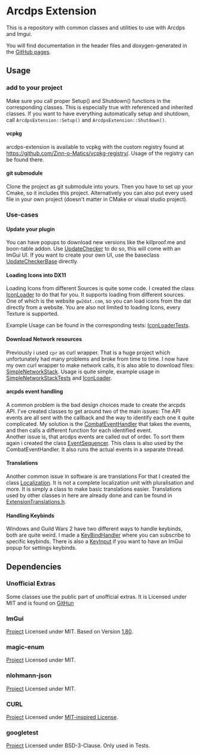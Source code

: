 # Arcdps Extension

This is a repository with common classes and utilities to use with Arcdps and Imgui.

You will find documentation in the header files and doxygen-generated in the [GitHub pages](https://knoxfighter.github.io/arcdps-extension/).

## Usage

### add to your project

Make sure you call proper Setup() and Shutdown() functions in the corresponding classes.
This is especially true with referenced and inherited classes.
If you want to have everything automatically setup and shutdown, call `ArcdpsExtension::Setup()` and `ArcdpsExtension::Shutdown()`.

#### vcpkg

arcdps-extension is available to vcpkg with the custom registry found at https://github.com/Zinn-o-Matics/vcpkg-registry/.
Usage of the registry can be found there.

#### git submodule

Clone the project as git submodule into yours. Then you have to set up your Cmake, so it includes this project.
Alternatively you can also put every used file in your own project (doesn't matter in CMake or visual studio project).

### Use-cases

#### Update your plugin

You can have popups to download new versions like the killproof.me and boon-table addon.
Use [UpdateChecker](UpdateChecker.h) to do so, this will come with an ImGui UI.
If you want to create your own UI, use the baseclass [UpdateCheckerBase](UpdateCheckerBase.h) directly.

#### Loading Icons into DX11

Loading Icons from different Sources is quite some code.
I created the class [IconLoader](IconLoader.h) to do that for you.
It supports loading from different sources.
One of which is the website `gw2dat.com`, so you can load icons from the dat directly from a website.
You are also not limited to loading Icons, every Texture is supported.

Example Usage can be found in the corresponding tests: [IconLoaderTests](IconLoaderTests.cpp).

#### Download Network resources

Previously i used `cpr` as curl wrapper.
That is a huge project which unfortunately had many problems and broke from time to time.
I now have my own curl wrapper to make network calls, it is also able to download files: [SimpleNetworkStack](SimpleNetworkStack.h).
Usage is quite simple, example usage in [SimpleNetworkStackTests](SimpleNetworkStackTests.cpp) and [IconLoader](IconLoader.cpp).

#### arcpds event handling

A common problem is the bad design choices made to create the arcpds API.
I've created classes to get around two of the main issues:
The API events are all sent with the callback and the way to identify each one it quite complicated.
My solution is the [CombatEventHandler](CombatEventHandler.h) that takes the events, and then calls a different function for each identified event.    
Another issue is, that arcdps events are called out of order.
To sort them again i created the class [EventSequencer](EventSequencer.h).
This class is also used by the CombatEventHandler.
It also runs the actual events in a separate thread.

#### Translations

Another common issue in software is are translations
For that I created the class [Localization](Localization.h).
It is not a complete localization unit with pluralisation and more.
It is simply a class to make basic translations easier.
Translations used by other classes in here are already done and can be found in [ExtensionTranslations.h](ExtensionTranslations.h).

#### Handling Keybinds

Windows and Guild Wars 2 have two different ways to handle keybinds, both are quite weird.
I made a [KeyBindHandler](KeyBindHandler.h) where you can subscribe to specific keybinds.
There is also a [KeyInput](KeyInput.h) if you want to have an ImGui popup for settings keybinds.

## Dependencies

### Unofficial Extras

Some classes use the public part of unofficial extras. It is Licensed under MIT and is found on [GitHun](https://github.com/Krappa322/arcdps_unofficial_extras_releases/)

### ImGui

[Project](https://github.com/ocornut/imgui) Licensed under MIT. Based on Version [1.80](https://github.com/ocornut/imgui/tree/v1.80).

### magic-enum

[Project](https://github.com/Neargye/magic_enum) Licensed under MIT.

### nlohmann-json

[Project](https://github.com/nlohmann/json/) Licensed under MIT.

### CURL

[Project](https://curl.se/) Licensed under [MIT-inspired License](https://curl.se/docs/copyright.html).

### googletest

[Project](https://github.com/google/googletest) Licensed under BSD-3-Clause. Only used in Tests.
